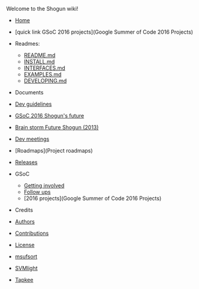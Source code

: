 Welcome to the Shogun wiki!

* [Home](Home)
* [quick link GSoC 2016 projects](Google Summer of Code 2016 Projects)

* Readmes:
  * [README.md](https://github.com/shogun-toolbox/shogun/blob/develop/README.md)
  * [INSTALL.md](https://github.com/shogun-toolbox/docs/blob/master/INSTALL.md)
  * [INTERFACES.md](https://github.com/shogun-toolbox/docs/blob/master/INTERFACES.md)
  * [EXAMPLES.md](https://github.com/shogun-toolbox/docs/blob/master/EXAMPLES.md)
  * [DEVELOPING.md](https://github.com/shogun-toolbox/docs/blob/master/DEVELOPING.md)

* Documents
 * [Dev guidelines](Shogun-development-guidelines)
 * [GSoC 2016 Shogun's future](GSoC-2016-summit-discussion)
 * [Brain storm Future Shogun (2013)](Future-of-Shogun-Brainstorming)
 * [Dev meetings](Shogun-developer-meetings)
 * [Roadmaps](Project roadmaps)
 * [Releases](Releases_TODO)

* GSoC
  * [Getting involved](Getting-involved)
  * [Follow ups](GSoC-follow-up-blog-posts)
  * [2016 projects](Google Summer of Code 2016 Projects)

* Credits
 * [Authors](AUTHORS)
 * [Contributions](CONTRIBUTIONS)
 * [License](LICENSE)
  * [msufsort](LICENSE_msufsort)
  * [SVMlight](LICENSE_SVMlight)
  * [Tapkee](LICENSE_tapkee)